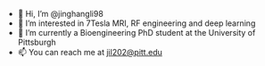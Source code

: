 - 👋 Hi, I’m @jinghangli98
- 👀 I’m interested in 7Tesla MRI, RF engineering and deep learning
- 🌱 I’m currently a Bioengineering PhD student at the University of Pittsburgh
- 📫 You can reach me at jil202@pitt.edu

<!---
jinghangli98/jinghangli98 is a ✨ special ✨ repository because its `README.md` (this file) appears on your GitHub profile.
You can click the Preview link to take a look at your changes.
--->

